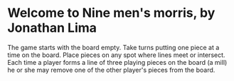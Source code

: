 # Welcome to Nine men's morris, by Jonathan Lima

The game starts with the board empty. Take turns putting one piece at a time on the board. Place pieces on any spot where lines meet or intersect. Each time a player forms a line of three playing pieces on the board (a mill) he or she may remove one of the other player's pieces from the board.
